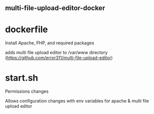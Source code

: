 ## multi-file-upload-editor-docker

  # dockerfile
  
  Install Apache, PHP, and required packages
  
  adds multi file upload editor to /var/www directory (https://github.com/error311/multi-file-upload-editor)

  # start.sh
  
  Permissions changes 
  
  Allows configuration changes with env variables for apache & multi file upload editor
